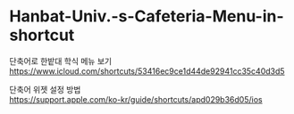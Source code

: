 # Hanbat-Univ.-s-Cafeteria-Menu-in-shortcut
단축어로 한밭대 학식 메뉴 보기
<br/>https://www.icloud.com/shortcuts/53416ec9ce1d44de92941cc35c40d3d5

단축어 위젯 설정 방법
<br/>https://support.apple.com/ko-kr/guide/shortcuts/apd029b36d05/ios
